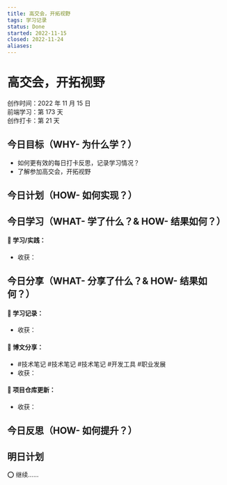 ```yaml
---
title: 高交会，开拓视野
tags: 学习记录
status: Done
started: 2022-11-15
closed: 2022-11-24
aliases: 
---
```

# 高交会，开拓视野
创作时间：2022 年 11 月 15 日  
前端学习：第 173 天  
创作打卡：第 21 天
## 今日目标（WHY- 为什么学？）
- 如何更有效的每日打卡反思，记录学习情况？
- 了解参加高交会，开拓视野
## 今日计划（HOW- 如何实现？）
## 今日学习（WHAT- 学了什么？& HOW- 结果如何？）
#### 🫰 学习/实践：
- 收获：
## 今日分享（WHAT- 分享了什么？& HOW- 结果如何？）
#### 🫰 学习记录：
- 收获：
#### 🫰 博文分享：
- #技术笔记 #技术笔记 #技术笔记 #开发工具 #职业发展
- 收获：
#### 🫰 项目仓库更新：
- 收获：
## 今日反思（HOW- 如何提升？）
## 明日计划
⭕ 继续……
